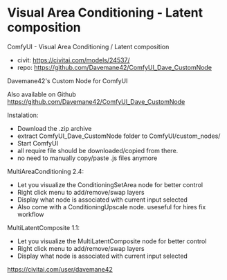 Visual Area Conditioning - Latent composition
========================
ComfyUI - Visual Area Conditioning / Latent composition
* civit: https://civitai.com/models/24537/
* repo: https://github.com/Davemane42/ComfyUI_Dave_CustomNode

Davemane42's Custom Node for ComfyUI

Also available on Github https://github.com/Davemane42/ComfyUI_Dave_CustomNode

Instalation:
* Download the .zip archive
* extract ComfyUI_Dave_CustomNode folder to ComfyUI/custom_nodes/
* Start ComfyUI
* all require file should be downloaded/copied from there.
* no need to manually copy/paste .js files anymore

MultiAreaConditioning 2.4:
* Let you visualize the ConditioningSetArea node for better control
* Right click menu to add/remove/swap layers
* Display what node is associated with current input selected
* Also come with a ConditioningUpscale node. useseful for hires fix workflow

MultiLatentComposite 1.1:
* Let you visualize the MultiLatentComposite node for better control
* Right click menu to add/remove/swap layers
* Display what node is associated with current input selected

https://civitai.com/user/davemane42
